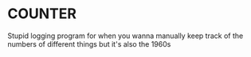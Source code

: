 # COUNTER
Stupid logging program for when you wanna manually keep track of the numbers of different things but it's also the 1960s
